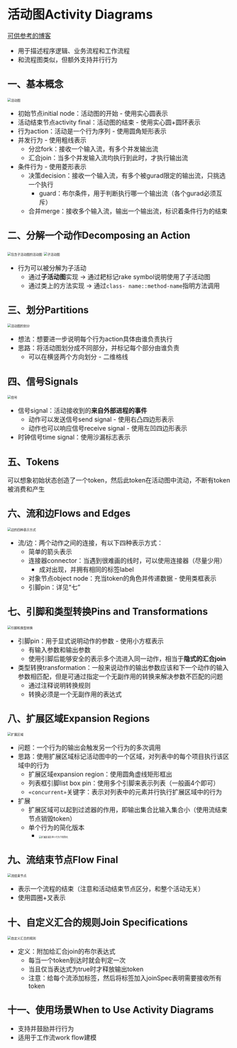 # 活动图Activity Diagrams

[可供参考的博客](https://www.cnblogs.com/xiaolongbao-lzh/p/4591953.html)

* 用于描述程序逻辑、业务流程和工作流程
* 和流程图类似，但额外支持并行行为

## 一、基本概念

<img src="./images/11-活动图.png" alt="活动图" style="zoom:50%;" />

* 初始节点initial node：活动图的开始 - 使用实心圆表示
* 活动结束节点activity final：活动图的结束 - 使用实心圆+圆环表示
* 行为action：活动是一个行为序列 - 使用圆角矩形表示
* 并发行为 - 使用粗线表示
  * 分岔fork：接收一个输入流，有多个并发输出流
  * 汇合join：当多个并发输入流均执行到此时，才执行输出流
* 条件行为 - 使用菱形表示
  * 决策decision：接收一个输入流，有多个被gurad限定的输出流，只挑选一个执行
    * guard：布尔条件，用于判断执行哪一个输出流（各个gurad必须互斥）
  * 合并merge：接收多个输入流，输出一个输出流，标识着条件行为的结束



## 二、分解一个动作Decomposing an Action

<img src="./images/11-包含子活动图的活动图.png" alt="包含子活动图的活动图" style="zoom:50%;" />

<img src="./images/11-子活动图.png" alt="子活动图" style="zoom:50%;" />

* 行为可以被分解为子活动
  * 通过**子活动图**实现 -> 通过耙标记rake symbol说明使用了子活动图
  * 通过类上的方法实现 -> 通过`class- name::method-name`指明方法调用



## 三、划分Partitions

<img src="./images/11-活动图的划分.png" alt="活动图的划分" style="zoom:50%;" />

* 想法：想要进一步说明每个行为action具体由谁负责执行
* 思路：将活动图划分成不同部分，并标记每个部分由谁负责
  * 可以在横竖两个方向划分 - 二维格线



## 四、信号Signals

<img src="./images/11-信号.png" alt="信号" style="zoom:50%;" />

* 信号signal：活动接收到的**来自外部进程的事件**
  * 动作可以发送信号send signal - 使用右凸四边形表示
  * 动作也可以响应信号receive signal -  使用左凹四边形表示 
* 时钟信号time signal：使用沙漏标志表示



## 五、Tokens

可以想象初始状态创造了一个token，然后此token在活动图中流动，不断有token被消费和产生



## 六、流和边Flows and Edges

<img src="./images/11-边的四种表示方式.png" alt="边的四种表示方式" style="zoom:50%;" />

* 流/边：两个动作之间的连接，有以下四种表示方式：
  * 简单的箭头表示
  * 连接器connector：当遇到很难画的线时，可以使用连接器（尽量少用）
    * 成对出现，并拥有相同的标签label
  * 对象节点object node：充当token的角色并传递数据 - 使用类框表示
  * 引脚pin：详见“七”



## 七、引脚和类型转换Pins and Transformations

<img src="./images/11-引脚和类型转换.png" alt="引脚和类型转换" style="zoom:50%;" />

* 引脚pin：用于显式说明动作的参数 - 使用小方框表示
  * 有输入参数和输出参数
  * 使用引脚后能够安全的表示多个流进入同一动作，相当于**隐式的汇合join**
* 类型转换transformation：一般来说动作的输出参数应该和下一个动作的输入参数相匹配，但是可通过指定一个无副作用的转换来解决参数不匹配的问题
  * 通过注释说明转换规则
  * 转换必须是一个无副作用的表达式



## 八、扩展区域Expansion Regions

<img src="./images/11-扩展区域.png" alt="扩展区域" style="zoom:50%;" />

* 问题：一个行为的输出会触发另一个行为的多次调用
* 思路：使用扩展区域标记活动图中的一个区域，对列表中的每个项目执行该区域中的行为
  * 扩展区域expansion region：使用圆角虚线矩形框出
  * 列表框引脚list box pin：使用多个引脚来表示列表（一般画4个即可）
  * `«concurrent»`关键字：表示对列表中的元素并行执行扩展区域中的行为
* 扩展
  * 扩展区域可以起到过滤器的作用，即输出集合比输入集合小（使用流结束节点销毁token）
  * 单个行为的简化版本
    * <img src="./images/11-扩展区域在单个行为下的简化.png" alt="扩展区域在单个行为下的简化" style="zoom:33%;" />



## 九、流结束节点Flow Final

<img src="./images/11-流结束节点.png" alt="流结束节点" style="zoom:50%;" />

* 表示一个流程的结束（注意和活动结束节点区分，和整个活动无关）
* 使用圆圈+叉表示



## 十、自定义汇合的规则Join Specifications

<img src="./images/11-自定义汇合的规则.png" alt="自定义汇合的规则" style="zoom:50%;" />

* 定义：附加给汇合join的布尔表达式
  * 每当一个token到达时就会判定一次
  * 当且仅当表达式为true时才释放输出token
  * 注意：给每个流添加标签，然后将标签加入joinSpec表明需要接收所有token



## 十一、使用场景When to Use Activity Diagrams

* 支持并鼓励并行行为
* 适用于工作流work flow建模